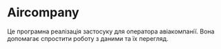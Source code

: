 # Aircompany

Це програмна реалізація застосуку для оператора авіакомпанії. Вона допомагає спростити роботу з даними та їх перегляд.
